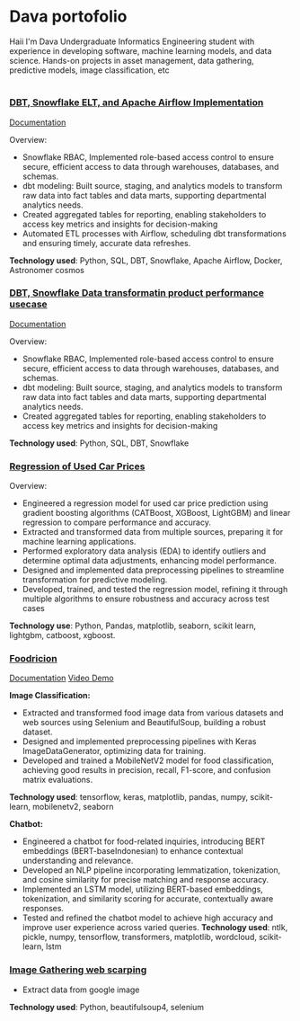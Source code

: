 # Dava portofolio
Haii I'm Dava Undergraduate Informatics Engineering student with experience in developing software, machine
learning models, and data science. Hands-on projects in asset management, data gathering,
predictive models, image classification, etc
#
### [DBT, Snowflake ELT, and Apache Airflow Implementation](https://github.com/dvaled/dbt-snowflake-apache-airflow)
[Documentation](https://dardlearning.notion.site/TPC-H-SF1-dbt-Snowflake-and-Apache-Airflow-Implementation-13486f84f135805c8596eda49df7c6c4?pvs=4)

Overview:
- Snowflake RBAC, Implemented role-based access control to ensure secure, efficient access to data through warehouses, databases, and schemas.
- dbt modeling: Built source, staging, and analytics models to transform raw data into fact tables and data marts, supporting departmental analytics needs. 
- Created aggregated tables for reporting, enabling stakeholders to access key metrics and insights for decision-making
- Automated ETL processes with Airflow, scheduling dbt transformations and ensuring timely, accurate data refreshes.

**Technology used**: Python, SQL, DBT, Snowflake, Apache Airflow, Docker, Astronomer cosmos

### [DBT, Snowflake Data transformatin product performance usecase](https://github.com/dvaled/dbt-snowflake-ETL-product-performance-usecase)
[Documentation](https://dardlearning.notion.site/Bike-Sales-Product-Performance-ETL-use-case-13386f84f13580c285e6d014507c48b4?pvs=4)

Overview:
- Snowflake RBAC, Implemented role-based access control to ensure secure, efficient access to data through warehouses, databases, and schemas.
- dbt modeling: Built source, staging, and analytics models to transform raw data into fact tables and data marts, supporting departmental analytics needs.
- Created aggregated tables for reporting, enabling stakeholders to access key metrics and insights for decision-making

**Technology used**: Python, SQL, DBT, Snowflake

### [Regression of Used Car Prices](https://www.kaggle.com/code/dvaled/used-car-regression)
Overview:
- Engineered a regression model for used car price prediction using gradient boosting algorithms
(CATBoost, XGBoost, LightGBM) and linear regression to compare performance and accuracy.
- Extracted and transformed data from multiple sources, preparing it for machine learning
applications.
- Performed exploratory data analysis (EDA) to identify outliers and determine optimal data
adjustments, enhancing model performance.
- Designed and implemented data preprocessing pipelines to streamline transformation for
predictive modeling.
- Developed, trained, and tested the regression model, refining it through multiple algorithms to
ensure robustness and accuracy across test cases

**Technology use**: Python, Pandas, matplotlib, seaborn, scikit learn, lightgbm, catboost, xgboost.


### [Foodricion](https://github.com/UhuyDev/Foodricion-ML)
[Documentation](https://drive.google.com/file/d/14Tp07YqCIPEFnhSOqnErlvManMGKkKey/view?usp=sharing)
[Video Demo](https://youtu.be/hvYN90OFGC8)

**Image Classification:**
- Extracted and transformed food image data from various datasets and web sources using
Selenium and BeautifulSoup, building a robust dataset.
- Designed and implemented preprocessing pipelines with Keras ImageDataGenerator, optimizing
data for training.
- Developed and trained a MobileNetV2 model for food classification, achieving good results in
precision, recall, F1-score, and confusion matrix evaluations.

**Technology used**: tensorflow, keras, matplotlib, pandas, numpy, scikit-learn, mobilenetv2, seaborn 

**Chatbot:**
- Engineered a chatbot for food-related inquiries, introducing BERT embeddings (BERT-baseIndonesian) to enhance contextual understanding and relevance.
- Developed an NLP pipeline incorporating lemmatization, tokenization, and cosine similarity for
precise matching and response accuracy.
- Implemented an LSTM model, utilizing BERT-based embeddings, tokenization, and similarity
scoring for accurate, contextually aware responses.
- Tested and refined the chatbot model to achieve high accuracy and improve user experience
across varied queries.
**Technology used**: ntlk, pickle, numpy, tensorflow, transformers, matplotlib, wordcloud, scikit-learn, lstm

### [Image Gathering web scarping](https://github.com/UhuyDev/Foodricion-ML/tree/main/scraping)
- Extract data from google image

**Technology used**: Python, beautifulsoup4, selenium
